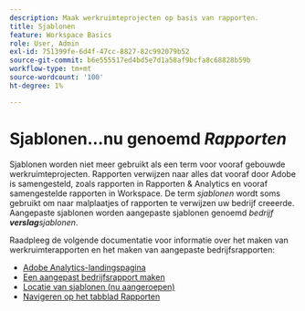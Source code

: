 ```yaml
---
description: Maak werkruimteprojecten op basis van rapporten.
title: Sjablonen
feature: Workspace Basics
role: User, Admin
exl-id: 751399fe-6d4f-47cc-8827-82c992079b52
source-git-commit: b6e555517ed4bd5e7d1a58af9bcfa8c68828b59b
workflow-type: tm+mt
source-wordcount: '100'
ht-degree: 1%

---
```


# Sjablonen...nu genoemd *Rapporten*

Sjablonen worden niet meer gebruikt als een term voor vooraf gebouwde werkruimteprojecten. Rapporten verwijzen naar alles dat vooraf door Adobe is samengesteld, zoals rapporten in Rapporten &amp; Analytics en vooraf samengestelde rapporten in Workspace. De term *sjablonen* wordt soms gebruikt om naar malplaatjes of rapporten te verwijzen uw bedrijf creeerde. Aangepaste sjablonen worden aangepaste sjablonen genoemd *bedrijf **verslag**sjablonen*.

Raadpleeg de volgende documentatie voor informatie over het maken van werkruimterapporten en het maken van aangepaste bedrijfsrapporten:

* [Adobe Analytics-landingspagina](/help/analyze/landing.md)
* [Een aangepast bedrijfsrapport maken](/help/analyze/landing.md#company-report)
* [Locatie van sjablonen (nu aangeroepen) ](/help/analyze/landing.md#templates)
* [Navigeren op het tabblad Rapporten](/help/analyze/landing.md#navigate-reports)

